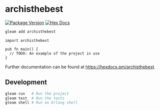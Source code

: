 # archisthebest

[![Package Version](https://img.shields.io/hexpm/v/archisthebest)](https://hex.pm/packages/archisthebest)
[![Hex Docs](https://img.shields.io/badge/hex-docs-ffaff3)](https://hexdocs.pm/archisthebest/)

```sh
gleam add archisthebest
```
```gleam
import archisthebest

pub fn main() {
  // TODO: An example of the project in use
}
```

Further documentation can be found at <https://hexdocs.pm/archisthebest>.

## Development

```sh
gleam run   # Run the project
gleam test  # Run the tests
gleam shell # Run an Erlang shell
```
